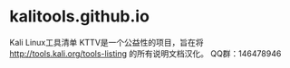 # kalitools.github.io
Kali Linux工具清单
KTTV是一个公益性的项目，旨在将 http://tools.kali.org/tools-listing 的所有说明文档汉化。
QQ群：146478946
